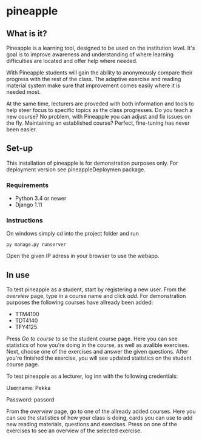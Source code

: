 
# pineapple

## What is it?
Pineapple is a learning tool, designed to be used on the institution level. It's goal is to improve
awareness and understanding of where learning difficulties are located and offer help where needed.

With Pineapple students will gain the ability to anonymously compare their progress with the rest of
the class. The adaptive exercise and reading material system make sure that improvement comes easily
where it is needed most.

At the same time, lecturers are proveded with both information and tools to help steer focus to specific
topics as the class progresses. Do you teach a new course? No problem, with Pineapple you can adjust and
fix issues on the fly. Maintaining an established course? Perfect, fine-tuning has never been easier.

## Set-up
This installation of pineapple is for demonstration purposes only. For deployment version see pineappleDeploymen package. 

### Requirements
* Python 3.4 or newer
* Django 1.11

### Instructions
On windows simply cd into the project folder and run
```
py manage.py runserver
```
Open the given IP adress in your browser to use the webapp.

## In use
To test pineapple as a student, start by registering a new user. From the *overview* page, type in a course name and click *add*. For demonstration purposes the following courses have allready been added:
* TTM4100
* TDT4140
* TFY4125

Press *Go to course* to se the student course page. Here you can see statistics of how you're doing in the course, as well as avalible exercises. Next, choose one of the exercises and answer the given questions. After you're finished the exercise, you will see updated statistics on the student course page.

To test pineapple as a lecturer, log inn with the following credentials:

Username: Pekka

Password: passord

From the *overview* page, go to one of the allready added courses. Here you can see the statistics of how your class is doing, cards you can use to add new reading materials, questions and exercises. Press on one of the exercises to see an overview of the selected exercise. 

